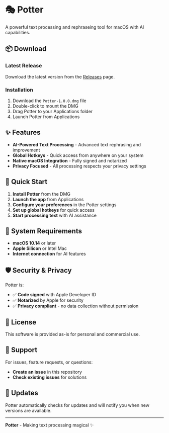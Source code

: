 # 🎭 Potter

A powerful text processing and rephraseing tool for macOS with AI capabilities.

## 📦 Download

### Latest Release
Download the latest version from the [Releases](https://github.com/jebasingh/potter/releases) page.

### Installation
1. Download the `Potter-1.0.0.dmg` file
2. Double-click to mount the DMG
3. Drag Potter to your Applications folder
4. Launch Potter from Applications

## ✨ Features

- **AI-Powered Text Processing** - Advanced text rephrasing and improvement
- **Global Hotkeys** - Quick access from anywhere on your system
- **Native macOS Integration** - Fully signed and notarized
- **Privacy Focused** - All processing respects your privacy settings

## 🚀 Quick Start

1. **Install Potter** from the DMG
2. **Launch the app** from Applications
3. **Configure your preferences** in the Potter settings
4. **Set up global hotkeys** for quick access
5. **Start processing text** with AI assistance

## 🔧 System Requirements

- **macOS 10.14** or later
- **Apple Silicon** or Intel Mac
- **Internet connection** for AI features

## 🛡️ Security & Privacy

Potter is:
- ✅ **Code signed** with Apple Developer ID
- ✅ **Notarized** by Apple for security
- ✅ **Privacy compliant** - no data collection without permission

## 📝 License

This software is provided as-is for personal and commercial use.

## 🐛 Support

For issues, feature requests, or questions:
- **Create an issue** in this repository
- **Check existing issues** for solutions

## 🔄 Updates

Potter automatically checks for updates and will notify you when new versions are available.

---

**Potter** - Making text processing magical ✨